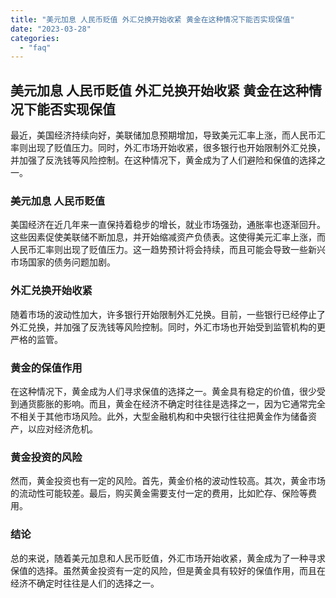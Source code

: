 ```yaml
---
title: "美元加息 人民币贬值 外汇兑换开始收紧 黄金在这种情况下能否实现保值"
date: "2023-03-28"
categories: 
  - "faq"
---
```


## 美元加息 人民币贬值 外汇兑换开始收紧 黄金在这种情况下能否实现保值

最近，美国经济持续向好，美联储加息预期增加，导致美元汇率上涨，而人民币汇率则出现了贬值压力。同时，外汇市场开始收紧，很多银行也开始限制外汇兑换，并加强了反洗钱等风险控制。在这种情况下，黄金成为了人们避险和保值的选择之一。

### 美元加息 人民币贬值

美国经济在近几年来一直保持着稳步的增长，就业市场强劲，通胀率也逐渐回升。这些因素促使美联储不断加息，并开始缩减资产负债表。这使得美元汇率上涨，而人民币汇率则出现了贬值压力。这一趋势预计将会持续，而且可能会导致一些新兴市场国家的债务问题加剧。

### 外汇兑换开始收紧

随着市场的波动性加大，许多银行开始限制外汇兑换。目前，一些银行已经停止了外汇兑换，并加强了反洗钱等风险控制。同时，外汇市场也开始受到监管机构的更严格的监管。

### 黄金的保值作用

在这种情况下，黄金成为人们寻求保值的选择之一。黄金具有稳定的价值，很少受到通货膨胀的影响。而且，黄金在经济不确定时往往是选择之一，因为它通常完全不相关于其他市场风险。此外，大型金融机构和中央银行往往把黄金作为储备资产，以应对经济危机。

### 黄金投资的风险

然而，黄金投资也有一定的风险。首先，黄金价格的波动性较高。其次，黄金市场的流动性可能较差。最后，购买黄金需要支付一定的费用，比如贮存、保险等费用。

### 结论

总的来说，随着美元加息和人民币贬值，外汇市场开始收紧，黄金成为了一种寻求保值的选择。虽然黄金投资有一定的风险，但是黄金具有较好的保值作用，而且在经济不确定时往往是人们的选择之一。
